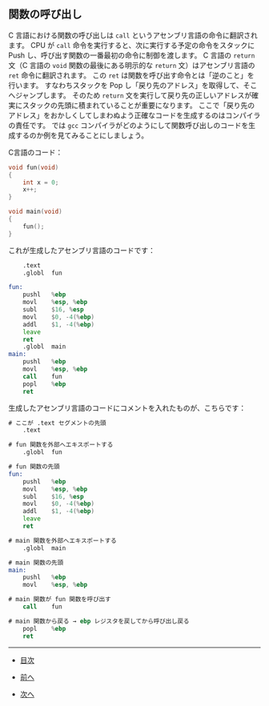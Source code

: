 ## 関数の呼び出し

C 言語における関数の呼び出しは ``call`` というアセンブリ言語の命令に翻訳されます。
CPU が ``call`` 命令を実行すると、次に実行する予定の命令をスタックに Push し、呼び出す関数の一番最初の命令に制御を渡します。
C 言語の ``return`` 文（C 言語の ``void`` 関数の最後にある明示的な ``return`` 文）はアセンブリ言語の ``ret`` 命令に翻訳されます。
この ``ret`` は関数を呼び出す命令とは「逆のこと」を行います。
すなわちスタックを Pop し「戻り先のアドレス」を取得して、そこへジャンプします。
そのため ``return`` 文を実行して戻り先の正しいアドレスが確実にスタックの先頭に積まれていることが重要になります。
ここで「戻り先のアドレス」をおかしくしてしまわぬよう正確なコードを生成するのはコンパイラの責任です。
では ``gcc`` コンパイラがどのようにして関数呼び出しのコードを生成するのか例を見てみることにしましょう。

C言語のコード：

```C
void fun(void)
{
	int x = 0;
	x++;
}

void main(void)
{
	fun();
}
```

これが生成したアセンブリ言語のコードです：

```asm
	.text
	.globl	fun

fun:
	pushl	%ebp
	movl	%esp, %ebp
	subl	$16, %esp
	movl	$0, -4(%ebp)
	addl	$1, -4(%ebp)
	leave
	ret
	.globl	main
main:
	pushl	%ebp
	movl	%esp, %ebp
	call	fun
	popl	%ebp
	ret
```

生成したアセンブリ言語のコードにコメントを入れたものが、こちらです：

```asm
# ここが .text セグメントの先頭
	.text

# fun 関数を外部へエキスポートする
	.globl	fun

# fun 関数の先頭
fun:
	pushl	%ebp
	movl	%esp, %ebp
	subl	$16, %esp
	movl	$0, -4(%ebp)
	addl	$1, -4(%ebp)
	leave
	ret

# main 関数を外部へエキスポートする
	.globl	main

# main 関数の先頭
main:
	pushl	%ebp
	movl	%esp, %ebp

# main 関数が fun 関数を呼び出す
	call	fun

# main 関数から戻る → ebp レジスタを戻してから呼び出し戻る
	popl	%ebp
	ret
```

---

* [目次](/SUMMARY.md)

* [前へ](/ch10-01-function-pointer.md)

* [次へ](/ch12-01-parameter-passing.md)
